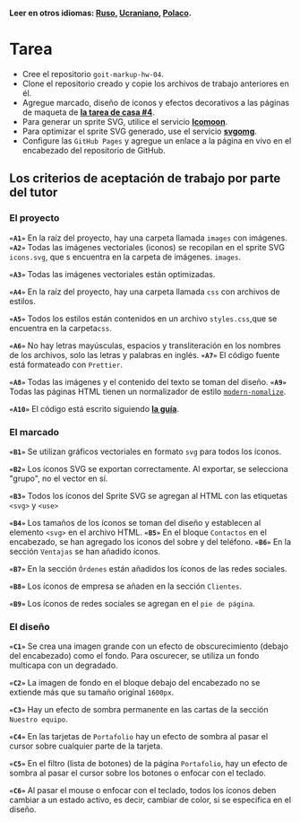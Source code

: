 **Leer en otros idiomas: [Ruso](README.md), [Ucraniano](README.ua.md),
[Polaco](README.pl.md).**

# Tarea

- Cree el repositorio `goit-markup-hw-04`.
- Clone el repositorio creado y copie los archivos de trabajo anteriores en él.
- Agregue marcado, diseño de iconos y efectos decorativos a las páginas de maqueta de
  [**la tarea de casa #4**](<https://www.figma.com/file/oTYBECAN79dXy19hzWObO4/Web-Studio-(Version-2.1)?node-id=1%3A293>).
- Para generar un sprite SVG, utilice el servicio [**Icomoon**](https://icomoon.io/).
- Para optimizar el sprite SVG generado, use el servicio
  [**svgomg**](https://jakearchibald.github.io/svgomg/).
- Configure las `GitHub Pages` y agregue un enlace a la página en vivo en el encabezado del repositorio de
  GitHub.

## Los criterios de aceptación de trabajo por parte del tutor
### El proyecto

**`«A1»`** En la raíz del proyecto, hay una carpeta llamada `images` con imágenes.
**`«A2»`** Todas las imágenes vectoriales (iconos) se recopilan en el sprite SVG `icons.svg`,
que s encuentra en la carpeta de imágenes. `images`.

**`«A3»`** Todas las imágenes vectoriales están optimizadas.

**`«A4»`** En la raíz del proyecto, hay una carpeta llamada `css` con archivos de estilos.

**`«A5»`** Todos los estilos están contenidos en un archivo `styles.css`,que se encuentra en la carpeta`css`.

**`«A6»`** No hay letras mayúsculas, espacios y transliteración en los nombres de los archivos, solo las letras y palabras en inglés.
**`«A7»`** El código fuente está formateado con   `Prettier`.

**`«A8»`** Todas las imágenes y el contenido del texto se toman del diseño.
**`«A9»`** Todas las páginas HTML tienen un normalizador de estilo
[`modern-nomalize`](https://github.com/sindresorhus/modern-normalize).

**`«A10»`** El código está escrito siguiendo [**la guía**](https://codeguide.co/).

### El marcado

**`«B1»`** Se utilizan gráficos vectoriales en formato `svg` para todos los íconos.

**`«B2»`** Los íconos SVG se exportan correctamente. Al exportar, se selecciona "grupo", no el vector en sí.

**`«B3»`** Todos los íconos del Sprite SVG se agregan al HTML con las etiquetas `<svg>` y
`<use>`

**`«B4»`** Los tamaños de los íconos se toman del diseño y establecen al elemento `<svg>` en el archivo HTML.
**`«B5»`** En el bloque `Contactos` en el encabezado, se han agregado los iconos del sobre y del teléfono.
**`«B6»`** En la sección `Ventajas` se han añadido íconos.

**`«B7»`** En la sección `Órdenes` están añadidos los íconos de las redes sociales.

**`«B8»`** Los íconos de empresa se añaden en la sección `Clientes`.

**`«B9»`** Los íconos de redes sociales se agregan en el `pie de página`.

### El diseño

**`«C1»`** Se crea una imagen grande con un efecto de obscurecimiento (debajo del encabezado) como el fondo. Para oscurecer, se utiliza un fondo multicapa con un degradado.

**`«C2»`** La imagen de fondo en el bloque debajo del encabezado no se extiende más que su tamaño original `1600рх`.

**`«C3»`** Hay un efecto de sombra permanente en las cartas de la sección `Nuestro equipo`.

**`«C4»`** En las tarjetas de `Portafolio` hay un efecto de sombra al pasar el cursor sobre cualquier parte de la tarjeta.

**`«C5»`** En el filtro (lista de botones) de la página `Portafolio`, hay un efecto de sombra al pasar el cursor sobre los botones o enfocar con el teclado.

**`«C6»`** Al pasar el mouse o enfocar con el teclado, todos los íconos deben cambiar a un estado activo, es decir, cambiar de color, si se especifica en el diseño.
